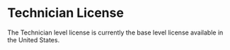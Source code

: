 # Technician License

The Technician level license is currently the base level license available in the United States.
